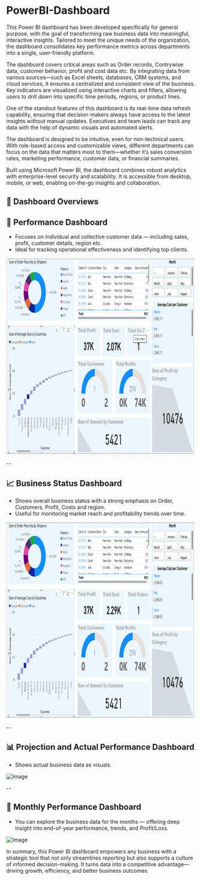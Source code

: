 # PowerBI-Dashboard

This Power BI dashboard has been developed specifically for general purpose, with the goal of transforming raw business data into meaningful, interactive insights. Tailored to meet the unique needs of the organization, the dashboard consolidates key performance metrics across departments into a single, user-friendly platform.

The dashboard covers critical areas such as Order records, Contrywise data, customer behavior, profit and cost data etc. By integrating data from various sources—such as Excel sheets, databases, CRM systems, and cloud services, it ensures a centralized and consistent view of the business. Key indicators are visualized using interactive charts and filters, allowing users to drill down into specific time periods, regions, or product lines.

One of the standout features of this dashboard is its real-time data refresh capability, ensuring that decision-makers always have access to the latest insights without manual updates. Executives and team leads can track any data with the help of dynamic visuals and automated alerts.

The dashboard is designed to be intuitive, even for non-technical users. With role-based access and customizable views, different departments can focus on the data that matters most to them—whether it’s sales conversion rates, marketing performance, customer data, or financial summaries.

Built using Microsoft Power BI, the dashboard combines robust analytics with enterprise-level security and scalability. It is accessible from desktop, mobile, or web, enabling on-the-go insights and collaboration.

## 🧩 Dashboard Overviews

## 🧮 Performance Dashboard
- Focuses on individual and collective customer data — including sales, profit, customer details, region etc. 
- Ideal for tracking operational effectiveness and identifying top clients.

<img src="https://github.com/rajibsahani-29/PowerBI-Dashboard/blob/main/PB1.png" alt="Image" width="500" height="520">

--

## 📈 Business Status Dashboard
- Shows overall business status with a strong emphasis on Order, Customers, Profit, Costs and region. 
- Useful for monitoring market reach and profitability trends over time.

<img src="https://github.com/vishal-maheta/PowerBI_Dashboard/blob/main/PB4.png" alt="Image" width="500" height="520">

--

## 📊 Projection and Actual Performance Dashboard
- Shows actual business data as visuals. 

<img src="https://github.com/vishal-maheta/PowerBI_Dashboard/main/PB3.png" alt="Image" width="500" height="520">

--

## 📆 Monthly Performance Dashboard
- You can explore the business data for the months — offering deep insight into end-of-year performance, trends, and Profit/Loss.

<img src="https://github.com/vishal-maheta/PowerBI_Dashboard/main/PB2.png" alt="Image" width="500" height="520">



In summary, this Power BI dashboard empowers any business with a strategic tool that not only streamlines reporting but also supports a culture of informed decision-making. It turns data into a competitive advantage—driving growth, efficiency, and better business outcomes.

